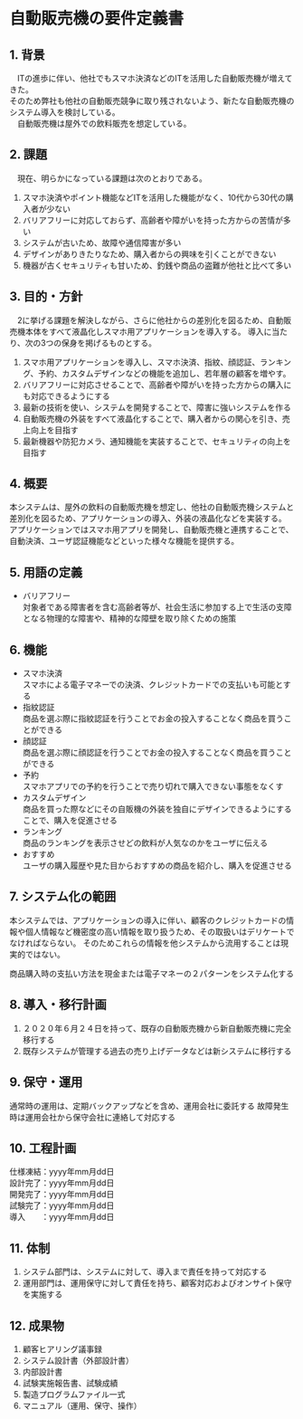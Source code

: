 # 自動販売機の要件定義書
## 1. 背景

　ITの進歩に伴い、他社でもスマホ決済などのITを活用した自動販売機が増えてきた。  
そのため弊社も他社の自動販売競争に取り残されないよう、新たな自動販売機のシステム導入を検討している。  
　自動販売機は屋外での飲料販売を想定している。

## 2. 課題

　現在、明らかになっている課題は次のとおりである。

1. スマホ決済やポイント機能などITを活用した機能がなく、10代から30代の購入者が少ない
2. バリアフリーに対応しておらず、高齢者や障がいを持った方からの苦情が多い
3. システムが古いため、故障や通信障害が多い
4. デザインがありきたりなため、購入者からの興味を引くことができない
5. 機器が古くセキュリティも甘いため、釣銭や商品の盗難が他社と比べて多い

## 3. 目的・方針

　2に挙げる課題を解決しながら、さらに他社からの差別化を図るため、自動販売機本体をすべて液晶化しスマホ用アプリケーションを導入する。
 導入に当たり、次の3つの保身を掲げるものとする。
 
1. スマホ用アプリケーションを導入し、スマホ決済、指紋、顔認証、ランキング、予約、カスタムデザインなどの機能を追加し、若年層の顧客を増やす。
2. バリアフリーに対応させることで、高齢者や障がいを持った方からの購入にも対応できるようにする
3. 最新の技術を使い、システムを開発することで、障害に強いシステムを作る
4. 自動販売機の外装をすべて液晶化することで、購入者からの関心を引き、売上向上を目指す
5. 最新機器や防犯カメラ、通知機能を実装することで、セキュリティの向上を目指す

## 4. 概要

本システムは、屋外の飲料の自動販売機を想定し、他社の自動販売機システムと差別化を図るため、アプリケーションの導入、外装の液晶化などを実装する。
アプリケーションではスマホ用アプリを開発し、自動販売機と連携することで、自動決済、ユーザ認証機能などといった様々な機能を提供する。 

## 5. 用語の定義

- バリアフリー  
対象者である障害者を含む高齢者等が、社会生活に参加する上で生活の支障となる物理的な障害や、精神的な障壁を取り除くための施策

## 6. 機能

- スマホ決済  
スマホによる電子マネーでの決済、クレジットカードでの支払いも可能とする
- 指紋認証  
商品を選ぶ際に指紋認証を行うことでお金の投入することなく商品を買うことができる
- 顔認証  
商品を選ぶ際に顔認証を行うことでお金の投入することなく商品を買うことができる
- 予約  
スマホアプリでの予約を行うことで売り切れで購入できない事態をなくす
- カスタムデザイン  
商品を買った際などにその自販機の外装を独自にデザインできるようにすることで、購入を促進させる
- ランキング  
商品のランキングを表示させどの飲料が人気なのかをユーザに伝える
- おすすめ  
ユーザの購入履歴や見た目からおすすめの商品を紹介し、購入を促進させる

## 7. システム化の範囲

本システムでは、アプリケーションの導入に伴い、顧客のクレジットカードの情報や個人情報など機密度の高い情報を取り扱うため、その取扱いはデリケートでなければならない。
そのためこれらの情報を他システムから流用することは現実的ではない。

商品購入時の支払い方法を現金または電子マネーの２パターンをシステム化する

## 8. 導入・移行計画

1. ２０２０年６月２４日を持って、既存の自動販売機から新自動販売機に完全移行する
2. 既存システムが管理する過去の売り上げデータなどは新システムに移行する

## 9. 保守・運用

通常時の運用は、定期バックアップなどを含め、運用会社に委託する
故障発生時は運用会社から保守会社に連絡して対応する

## 10. 工程計画

仕様凍結：yyyy年mm月dd日  
設計完了：yyyy年mm月dd日  
開発完了：yyyy年mm月dd日  
試験完了：yyyy年mm月dd日  
導入　　：yyyy年mm月dd日  

## 11. 体制

1. システム部門は、システムに対して、導入まで責任を持って対応する
2. 運用部門は、運用保守に対して責任を持ち、顧客対応およびオンサイト保守を実施する

## 12. 成果物

1. 顧客ヒアリング議事録
2. システム設計書（外部設計書）
3. 内部設計書
4. 試験実施報告書、試験成績
5. 製造プログラムファイル一式
6. マニュアル（運用、保守、操作）
